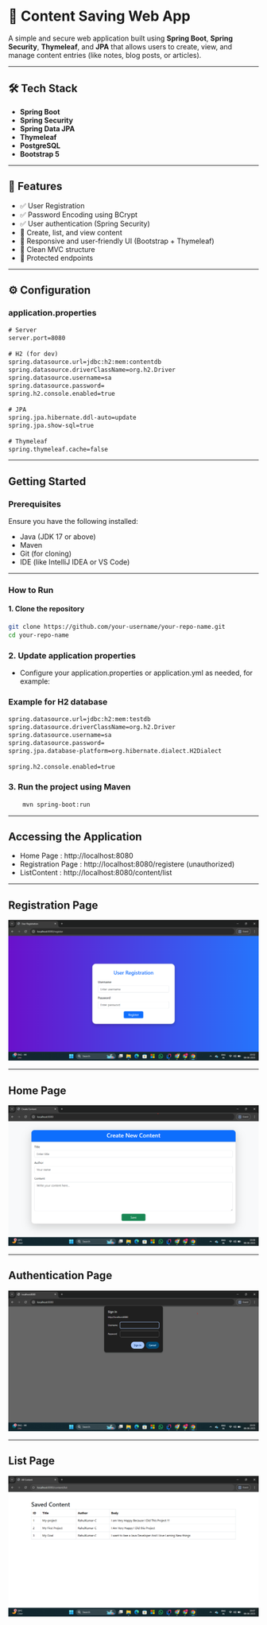 # 📘 Content Saving Web App

A simple and secure web application built using **Spring Boot**, **Spring Security**, **Thymeleaf**, and **JPA** that allows users to create, view, and manage content entries (like notes, blog posts, or articles).

---

## 🛠️ Tech Stack

- **Spring Boot**
- **Spring Security**
- **Spring Data JPA**
- **Thymeleaf**
- **PostgreSQL** 
- **Bootstrap 5**

---

## 🔐 Features

- ✅ User Registration
- ✅ Password Encoding using BCrypt
- ✅ User authentication (Spring Security)
- 📝 Create, list, and view content
- 🎨 Responsive and user-friendly UI (Bootstrap + Thymeleaf)
- 🧵 Clean MVC structure
- 🔐 Protected endpoints

---

## ⚙️ Configuration

### application.properties

```properties
# Server
server.port=8080

# H2 (for dev)
spring.datasource.url=jdbc:h2:mem:contentdb
spring.datasource.driverClassName=org.h2.Driver
spring.datasource.username=sa
spring.datasource.password=
spring.h2.console.enabled=true

# JPA
spring.jpa.hibernate.ddl-auto=update
spring.jpa.show-sql=true

# Thymeleaf
spring.thymeleaf.cache=false

```
---
## Getting Started
### Prerequisites

Ensure you have the following installed:

- Java (JDK 17 or above)
- Maven
- Git (for cloning)
- IDE (like IntelliJ IDEA or VS Code)

---

### How to Run

#### 1. Clone the repository

```bash
git clone https://github.com/your-username/your-repo-name.git
cd your-repo-name
```
### 2. Update application properties
 * Configure your application.properties or application.yml as needed, for example: 
### Example for H2 database
```properties
spring.datasource.url=jdbc:h2:mem:testdb
spring.datasource.driverClassName=org.h2.Driver
spring.datasource.username=sa
spring.datasource.password=
spring.jpa.database-platform=org.hibernate.dialect.H2Dialect

spring.h2.console.enabled=true
```
### 3. Run the project using Maven
```bash
    mvn spring-boot:run
```
---
## Accessing the Application
- Home Page : http://localhost:8080
- Registration Page : http://localhost:8080/registere (unauthorized)
- ListContent : http://localhost:8080/content/list

---
## Registration Page 

![Registration Page](screenshots/UserRegister.png)

---
## Home Page
![Home Page](screenshots/Home.png)

---
## Authentication Page
![Authentication Page](screenshots/defaultauthentication.png)

---

## List Page

![List Page](screenshots/List.png)

